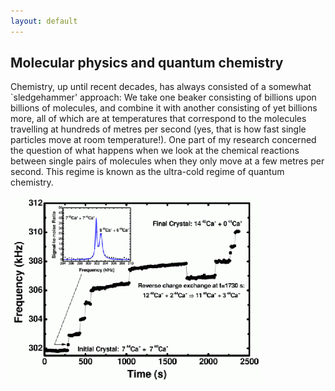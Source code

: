 ```yaml
---
layout: default
---
```


Molecular physics and quantum chemistry
---------------
Chemistry, up until recent decades, has always consisted of a somewhat `sledgehammer' approach: We take one beaker consisting of billions upon billions of molecules, and combine it with another consisting of yet billions more, all of which are at temperatures that correspond to the molecules travelling at hundreds of metres per second (yes, that is how fast single particles move at room temperature!). One part of my research concerned the question of what happens when we look at the chemical reactions between single pairs of molecules when they only move at a few metres per second. This regime is known as the ultra-cold regime of quantum chemistry. 

![quantum chemical reactions](/images/chg_exch.gif)
